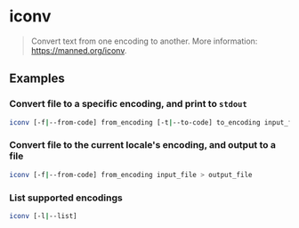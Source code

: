 # iconv

> Convert text from one encoding to another. More information: <https://manned.org/iconv>.

## Examples

### Convert file to a specific encoding, and print to `stdout`

```bash
iconv [-f|--from-code] from_encoding [-t|--to-code] to_encoding input_file
```

### Convert file to the current locale's encoding, and output to a file

```bash
iconv [-f|--from-code] from_encoding input_file > output_file
```

### List supported encodings

```bash
iconv [-l|--list]
```
